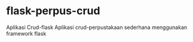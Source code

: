 # flask-perpus-crud
Aplikasi Crud-flask
Aplikasi crud-perpustakaan sederhana menggunakan framework flask
